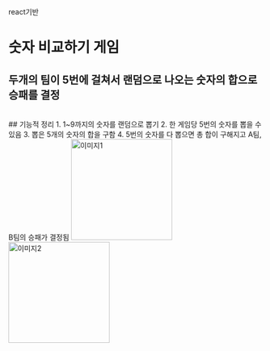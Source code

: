 react기반
# 숫자 비교하기 게임

## 두개의 팀이 5번에 걸쳐서 랜덤으로 나오는 숫자의 합으로 승패를 결정

<br/>
## 기능적 정리
1. 1~9까지의 숫자를 랜덤으로 뽑기
2. 한 게임당 5번의 숫자를 뽑을 수 있음
3. 뽑은 5개의 숫자의 합을 구함
4. 5번의 숫자를 다 뽑으면 총 합이 구해지고 A팀, B팀의 승패가 결정됨

<a href="https://ysoo-game-num.s3.ap-northeast-2.amazonaws.com/index.html">
    <img src="https://ys-game1.s3.ap-northeast-2.amazonaws.com/img1.PNG" alt="이미지1" style="width: 200px;" />
    <img src="https://ys-game1.s3.ap-northeast-2.amazonaws.com/img2.PNG" alt="이미지2" style="width: 200px;" />
</a>